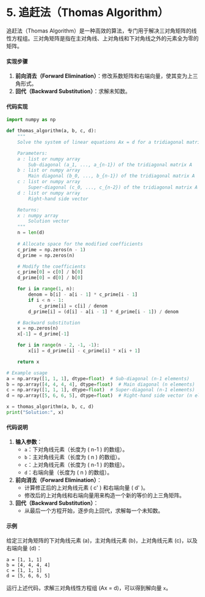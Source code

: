 # 5. 追赶法（Thomas Algorithm）

追赶法（Thomas Algorithm）是一种高效的算法，专门用于解决三对角矩阵的线性方程组。三对角矩阵是指在主对角线、上对角线和下对角线之外的元素全为零的矩阵。

#### 实现步骤

1. **前向消去（Forward Elimination）**：修改系数矩阵和右端向量，使其变为上三角形式。
2. **回代（Backward Substitution）**：求解未知数。

#### 代码实现

```python
import numpy as np

def thomas_algorithm(a, b, c, d):
    """
    Solve the system of linear equations Ax = d for a tridiagonal matrix A using the Thomas algorithm.

    Parameters:
    a : list or numpy array
        Sub-diagonal (a_1, ..., a_{n-1}) of the tridiagonal matrix A
    b : list or numpy array
        Main diagonal (b_0, ..., b_{n-1}) of the tridiagonal matrix A
    c : list or numpy array
        Super-diagonal (c_0, ..., c_{n-2}) of the tridiagonal matrix A
    d : list or numpy array
        Right-hand side vector

    Returns:
    x : numpy array
        Solution vector
    """
    n = len(d)
    
    # Allocate space for the modified coefficients
    c_prime = np.zeros(n - 1)
    d_prime = np.zeros(n)

    # Modify the coefficients
    c_prime[0] = c[0] / b[0]
    d_prime[0] = d[0] / b[0]

    for i in range(1, n):
        denom = b[i] - a[i - 1] * c_prime[i - 1]
        if i < n - 1:
            c_prime[i] = c[i] / denom
        d_prime[i] = (d[i] - a[i - 1] * d_prime[i - 1]) / denom

    # Backward substitution
    x = np.zeros(n)
    x[-1] = d_prime[-1]

    for i in range(n - 2, -1, -1):
        x[i] = d_prime[i] - c_prime[i] * x[i + 1]

    return x

# Example usage
a = np.array([1, 1, 1], dtype=float)  # Sub-diagonal (n-1 elements)
b = np.array([4, 4, 4, 4], dtype=float)  # Main diagonal (n elements)
c = np.array([1, 1, 1], dtype=float)  # Super-diagonal (n-1 elements)
d = np.array([5, 6, 6, 5], dtype=float)  # Right-hand side vector (n elements)

x = thomas_algorithm(a, b, c, d)
print("Solution:", x)
```

#### 代码说明

1. **输入参数**：
   * `a`：下对角线元素（长度为 ( n-1 ) 的数组）。
   * `b`：主对角线元素（长度为 ( n ) 的数组）。
   * `c`：上对角线元素（长度为 ( n-1 ) 的数组）。
   * `d`：右端向量（长度为 ( n ) 的数组）。
2. **前向消去（Forward Elimination）**：
   * 计算修正后的上对角线元素 ( c' ) 和右端向量 ( d' )。
   * 修改后的上对角线和右端向量用来构造一个新的等价的上三角矩阵。
3. **回代（Backward Substitution）**：
   * 从最后一个方程开始，逐步向上回代，求解每一个未知数。

#### 示例

给定三对角矩阵的下对角线元素 (a)，主对角线元素 (b)，上对角线元素 (c)，以及右端向量 (d)：

```plaintext
a = [1, 1, 1]
b = [4, 4, 4, 4]
c = [1, 1, 1]
d = [5, 6, 6, 5]
```

运行上述代码，求解三对角线性方程组 (Ax = d)，可以得到解向量 `x`。
